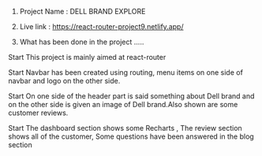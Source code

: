 1. Project Name : DELL BRAND EXPLORE

2. Live link : https://react-router-project9.netlify.app/

3. What has been done in the project .....

Start This project is mainly aimed at react-router

Start Navbar has been created using routing, menu items on one side of navbar and logo on the other side.

Start On one side of the header part is said something about Dell brand and on the other side is given an image of Dell brand.Also shown are some customer reviews.

Start The dashboard section shows some Recharts , The review section shows all of the customer, Some questions have been answered in the blog section

